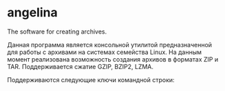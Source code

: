 # angelina
The software for creating archives.

Данная программа является консольной утилитой предназначенной для работы с архивами на системах семейства Linux.
На данным момент реализована возможность создания архивов в форматах ZIP и TAR. Поддерживается сжатие GZIP, BZIP2, LZMA.

Поддерживаются следующие ключи командной строки:
